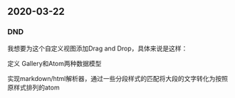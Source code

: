 
## 2020-03-22

### 

### DND

我想要为这个自定义视图添加Drag and Drop，具体来说是这样：

定义 Gallery和Atom两种数据模型

实现markdown/html解析器，通过一些分段样式的匹配将大段的文字转化为按照原样式排列的atom

